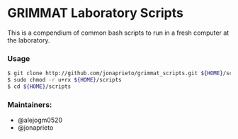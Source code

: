 # GRIMMAT Laboratory Scripts

This is a compendium of common bash scripts to run in a fresh computer at the laboratory.

### Usage

```bash
$ git clone http://github.com/jonaprieto/grimmat_scripts.git ${HOME}/scripts
$ sudo chmod -r u+rx ${HOME}/scripts
$ cd ${HOME}/scripts
``` 

### Maintainers: 
  - @alejogm0520
  - @jonaprieto
